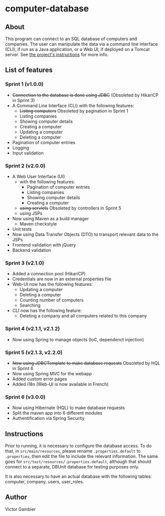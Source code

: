 # computer-database

## About
This program can connect to an SQL database of computers and companies. The user can manipulate the data via a command line interface (CLI), if run as a Java application, or a Web UI, if deployed on a Tomcat server.
See [the project's instructions](https://github.com/excilys/training-java) for more info.

## List of features

### Sprint 1 (v1.0.0)

* ~~Connection to the database is done using JDBC~~ (Obsoleted by HikariCP in Sprint 3)
* A Command Line Interface (CLI) with the following features:
    * ~~Listing computers~~ Obsoleted by pagination in Sprint 1
    * Listing companies
    * Showing computer details
    * Creating a computer
    * Updating a computer
    * Deleting a computer
* Pagination of computer entries
* Logging
* Input validation

### Sprint 2 (v2.0.0)

* A Web User Interface (UI)
    * with the following features:
        * Pagination of computer entries
        * Listing companies
        * Showing computer details
        * Creating a computer
    * ~~using servlets~~ Obsoleted by controllers in Sprint 5
    * using JSPs
* Now using Maven as a build manager
    * Maven checkstyle
* Unit tests
* Now using Data Transfer Objects (DTO) to transport relevant data to the JSPs
* Frontend validation with jQuery
* Backend validation

### Sprint 3 (v2.1.0)

* Added a connection pool (HikariCP)
* Credentials are now in an external properties file
* Web-UI now has the following features:
    * Updating a computer
    * Deleting a computer
    * Counting number of computers
    * Searching
* CLI now has the following feature:
    * Deleting a company and all computers related to this company

### Sprint 4 (v2.1.1, v2.1.2)

* Now using Spring to manage objects (IoC, dependenct injection)

### Sprint 5 (v2.1.3, v2.2.0)

* ~~Now using JDBCTemplate to make database requests~~ Obsoleted by HQL in Sprint 6
* Now using Spring MVC for the webapp
* Added custom error pages
* Added i18n (Web-UI is now available in French)

### Sprint 6 (v3.0.0)

* Now using Hibernate (HQL) to make database requests
* Split the maven app into 6 different modules
* Authentification via Spring Security

## Instructions
Prior to running, it is necessary to configure the database access. To do that, in `src/main/resources`, please rename `.properties.default` to `.properties`, then edit the file to include the relevant information. The same goes for `src/test/resources/.properties.default`, although that should connect to a separate, DBUnit database for testing purposes only.

It is also necessary to have an actual database with the following tables: computer, company, users, user_roles.

## Author
Victor Gambier
